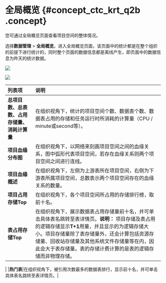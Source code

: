 # 全局概览 {#concept_ctc_krt_q2b .concept}

您可通过全局概览页面查看项目空间的整体情况。

选择**数据管理** \> **全局概览**，进入全局概览页面，该页面中的统计都是在整个组织的前提下进行统计的，同时整个页面的数据信息都是离线产生，即页面中的数据信息为昨天的统计数据。

![](http://static-aliyun-doc.oss-cn-hangzhou.aliyuncs.com/assets/img/16348/15634469568452_zh-CN.png)

![](http://static-aliyun-doc.oss-cn-hangzhou.aliyuncs.com/assets/img/16348/15634469578453_zh-CN.png)

|列表项|说明|
|:--|:-|
|**总项目数、总表数、占用存储量、消耗计算量**|在组织视角下，统计的项目空间个数、数据表个数、数据表占用的存储和任务运行时所消耗的计算量（CPU / minute或second等）。|
|**项目血缘分布图**|在组织视角下，以网络来刻画项目空间之间的血缘关系，图中弧形代表项目空间，若存在血缘关系则两个项目空间之间进行连线。|
|**项目血缘概述**|在组织视角下，左侧为上游表所在项目空间，右侧为下游表所属项目空间，总数表示两个项目空间存在的血缘关系的数量。|
|**项目占用存储Top**|在组织视角下，各个项目空间所占用的存储排行榜，取前十名。|
|**表占用存储Top**|在组织视角下，展示数据表占用存储量前十名，并可单击具体表名跳转至表详情页。**说明：** 项目存储及表占用的逻辑存储显示**T+1**用量，并且显示的为逻辑存储大小。项目存储量除了表存储量外，还会计算包括资源存储量、回收站存储量及其他系统文件存储量等在内，因此会大于表存储量。表的存储计费计算的是表的逻辑存储而非物理存储。

|
|**热门表**|在组织视角下，被引用次数最多的数据表排行，显示前十名，并可单击具体表名跳转至表详情页。|

